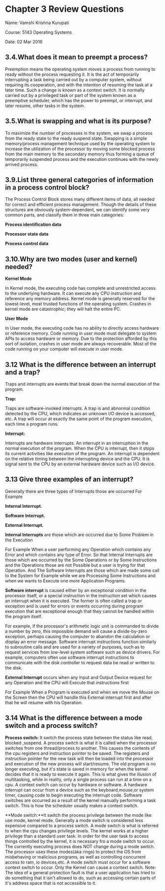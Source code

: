 # Chapter 3 Review Questions

Name: Vamshi Krishna Kurupati

Course: 5143 Operating Systems

Date: 02 Mar 2016

## 3.4.What does it mean to preempt a process?

Preemption means the operating system moves a process from running to ready without the process requesting it.
It is the act of temporarily interrupting a task being carried out by a computer system, 
without requiring its cooperation, and with the intention of resuming the task at a later time.
Such a change is known as a context switch. It is normally carried out by a privileged task or 
part of the system known as a preemptive scheduler, which has the power to preempt, or interrupt,
and later resume, other tasks in the system.

## 3.5.What is swapping and what is its purpose?
To maximize the number of processes in the system, we swap a process from the ready state to the ready suspend state.
Swapping is a simple memory/process management technique used by the operating system to increase the utilization
of the processor by moving some blocked process from the main memory to the secondary memory thus forming a
queue of temporarily suspended process and the execution continues with the newly arrived process.

## 3.9.List three general categories of information in a process control block?
The Process Control Block stores many different items of data, all needed for correct and 
efficient process management. Though the details of these structures are obviously system-dependent, we can identify 
some very common parts, and classify them in three main categories:

**Process identification data**

**Processor state data**

**Process control data**

## 3.10.Why are two modes (user and kernel) needed?
**Kernel Mode**

In Kernel mode, the executing code has complete and unrestricted access to the underlying hardware. It can execute any
CPU instruction and reference any memory address. Kernel mode is generally reserved for the lowest-level, most trusted 
functions of the operating system. Crashes in kernel mode are catastrophic; they will halt the entire PC.

**User Mode**

In User mode, the executing code has no ability to directly access hardware or reference memory. Code running in user
mode must delegate to system APIs to access hardware or memory. Due to the protection afforded by this sort of isolation,
crashes in user mode are always recoverable. Most of the code running on your computer will execute in user mode.

## 3.12 What is the difference between an interrupt and a trap?
Traps and interrupts are events that break down the normal execution of the program.

**Trap:** 

Traps are software-invoked interrupts.
A trap is and abnormal condition detected by the CPU, which indicates an unknown I/O device is accessed, etc.
A trap will occur at exactly the same point of the program execution, each time a program runs.

**Interrupt:**

Interrupts are hardware interrupts.
An interrupt in an interruption in the normal execution of the program. When the CPU is interrupt, 
then it stops its current activities like execution of the program.
An interrupt is dependent on the relative timing between the interrupting device and the CPU.
It is signal sent to the CPU by an external hardware device such as I/O device.

## 3.13 Give three examples of an interrupt?
Generally there are three types of Interrupts those are occurred For Example

**Internal Interrupt.**

**Software Interrupt.**

**External Interrupt.**


**Internal Interrupts** are those which are occurred due to Some Problem in the Execution 

For Example When a user performing any Operation which contains any Error and which contains any type of Error. 
So that Internal Interrupts are those which are occurred by the Some Operations or by Some Instructions and the Operations
those are not Possible but a user is trying for that Operation. And The Software Interrupts are those which are made
some call to the System for Example while we are Processing Some Instructions and when we wants to Execute one more 
Application Programs.


**Software interrupt** is caused either by an exceptional condition in the processor itself, or a special instruction in the 
instruction set which causes an interrupt when it is executed. The former is often called a trap or exception and is used
for errors or events occurring during program execution that are exceptional enough that they cannot be handled within the program
itself.

For example, if the processor's arithmetic logic unit is commanded to divide a number by zero, this impossible
demand will cause a divide-by-zero exception, perhaps causing the computer to abandon the calculation or display an error message.
Software interrupt instructions function similarly to subroutine calls and are used for a variety of purposes, such as 
to request services from low-level system software such as device drivers. For example, computers often use software
interrupt instructions to communicate with the disk controller to request data be read or written to the disk.

**External Interrupt** occurs when any Input and Output Device request for any Operation and the CPU will 
Execute that instructions first

For Example When a Program is executed and when we move the Mouse on the Screen then the CPU will handle this 
External interrupt first and after that he will resume with his Operation.

## 3.14 What is the difference between a mode switch and a process switch?
**Process switch:** It switch the process state between the status like read, blocked ,suspend.
 A process switch is what it is called when the processor switches from one thread/process to another.
 This causes the contents of the cpu registers and instruction pointer to be saved. The registers and instruction pointer
 for the new task will then be loaded into the processor and execution of the new process will start/resume. 
 The old program is no longer executing, but it's state is saved in memory for when the kernel decides that it is ready
 to execute it again. This is what gives the illusion of multitasking, while in reality, only a single process can 
 run at a time on a cpu. A context switch can occur by hardware or software. A hardware interrupt can occur from a 
 device such as the keyboard,mouse,or system timer, causing code to begin executing the interrupt code. 
 Software switches are occurred as a result of the kernel manually performing a task switch. 
 This is how the scheduler usually makes a context switch. 
 
 **Mode switch:**It switch the process privilege between the mode like use mode, kernel mode.
 Generally a mode switch is considered less expensive compared to a process switch.
A mode switch is what is referred to when the cpu changes privilege levels. The kernel works at a higher privilege than a standard user task. In order for the user task to access things controlled by the kernel, it is necessary fro a mode switch to occur. The currently executing process does NOT change during a mode switch. The processor uses these modes(aka rings) to protect the OS from misbehaving or malicious programs, as well as controlling concurrent access to ram, io devices,etc. A mode switch must occur for a software context switch to occur. Only the Kernel can cause a context switch. 
Note: The idea of a general protection fault is that a user application has tried to do something that it isn't allowed to do, such as accessing certain parts of it's address space that is not accessible to it.


